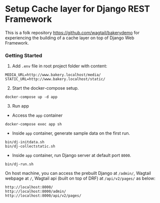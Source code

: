 Setup Cache layer for Django REST Framework
===========================================

This is a folk repository https://github.com/wagtail/bakerydemo for experiencing the building of a cache layer on top of Django Web Framework.

### Getting Started

1. Add `.env` file in root project folder with content:
```
MEDIA_URL=http://www.bakery.localhost/media/
STATIC_URL=http://www.bakery.localhost/static/
```

2. Start the docker-compose setup.
```
docker-compose up -d app
```

3. Run app

* Access the `app` container
```
docker-compose exec app sh
```

* Inside `app` container, generate sample data on the first run.
```
bin/dj-initdata.sh
bin/dj-collectstatic.sh
```

* Inside `app` container, run Django server at default port `8000`.
```
bin/dj-run.sh
```

On host machine, you can access the prebuilt Django at `/admin/`, Wagtail webpage at `/`, Wagtail api (built on top of DRF) at `/api/v2/pages/` as below:
```
http://localhost:8000/
http://localhost:8000/admin/
http://localhost:8000/api/v2/pages/
```
